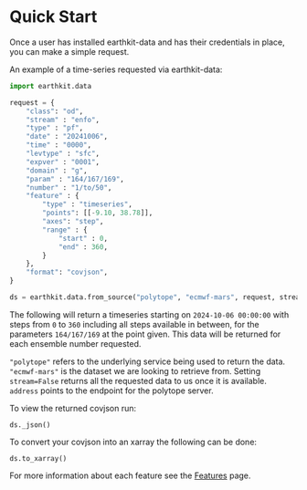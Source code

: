 # Quick Start

Once a user has installed earthkit-data and has their credentials in place, you can make a simple request.

An example of a time-series requested via earthkit-data:

```python
import earthkit.data

request = {
    "class": "od",
    "stream" : "enfo",
    "type" : "pf",
    "date" : "20241006",
    "time" : "0000",
    "levtype" : "sfc",
    "expver" : "0001", 
    "domain" : "g",
    "param" : "164/167/169",
    "number" : "1/to/50",
    "feature" : {
        "type" : "timeseries",
        "points": [[-9.10, 38.78]],
        "axes": "step",
        "range" : {
            "start" : 0,
            "end" : 360,
        }
    },
    "format": "covjson",
}

ds = earthkit.data.from_source("polytope", "ecmwf-mars", request, stream=False, address='polytope.ecmwf.int')
```
The following will return a timeseries starting on `2024-10-06 00:00:00` with steps from `0` to `360` including all steps available in between, for the parameters `164/167/169` at the point given. This data will be returned for each ensemble number requested.

`"polytope"` refers to the underlying service being used to return the data. `"ecmwf-mars"` is the dataset we are looking to retrieve from. Setting `stream=False` returns all the requested data to us once it is available. `address` points to the endpoint for the polytope server.

To view the returned covjson run:

```
ds._json()
```

To convert your covjson into an xarray the following can be done:

```
ds.to_xarray()
```

For more information about each feature see the <a href="../Features/feature">Features</a> page.